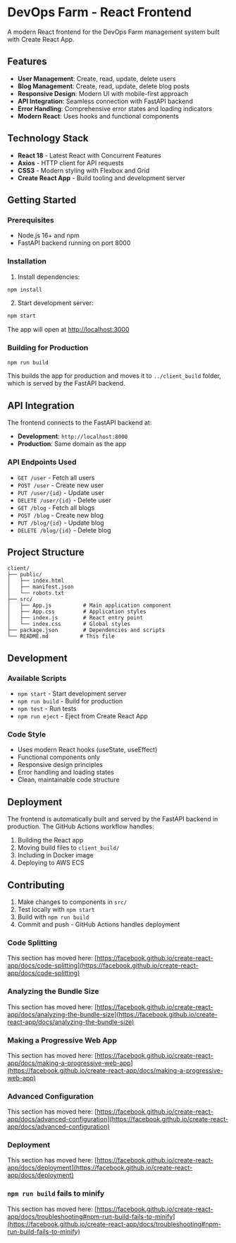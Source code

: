 # DevOps Farm - React Frontend

A modern React frontend for the DevOps Farm management system built with Create React App.

## Features

- **User Management**: Create, read, update, delete users
- **Blog Management**: Create, read, update, delete blog posts
- **Responsive Design**: Modern UI with mobile-first approach
- **API Integration**: Seamless connection with FastAPI backend
- **Error Handling**: Comprehensive error states and loading indicators
- **Modern React**: Uses hooks and functional components

## Technology Stack

- **React 18** - Latest React with Concurrent Features
- **Axios** - HTTP client for API requests
- **CSS3** - Modern styling with Flexbox and Grid
- **Create React App** - Build tooling and development server

## Getting Started

### Prerequisites

- Node.js 16+ and npm
- FastAPI backend running on port 8000

### Installation

1. Install dependencies:
```bash
npm install
```

2. Start development server:
```bash
npm start
```

The app will open at [http://localhost:3000](http://localhost:3000)

### Building for Production

```bash
npm run build
```

This builds the app for production and moves it to `../client_build` folder, which is served by the FastAPI backend.

## API Integration

The frontend connects to the FastAPI backend at:
- **Development**: `http://localhost:8000`
- **Production**: Same domain as the app

### API Endpoints Used

- `GET /user` - Fetch all users
- `POST /user` - Create new user
- `PUT /user/{id}` - Update user
- `DELETE /user/{id}` - Delete user
- `GET /blog` - Fetch all blogs
- `POST /blog` - Create new blog
- `PUT /blog/{id}` - Update blog
- `DELETE /blog/{id}` - Delete blog

## Project Structure

```
client/
├── public/
│   ├── index.html
│   ├── manifest.json
│   └── robots.txt
├── src/
│   ├── App.js          # Main application component
│   ├── App.css         # Application styles
│   ├── index.js        # React entry point
│   └── index.css       # Global styles
├── package.json        # Dependencies and scripts
└── README.md          # This file
```

## Development

### Available Scripts

- `npm start` - Start development server
- `npm run build` - Build for production
- `npm test` - Run tests
- `npm run eject` - Eject from Create React App

### Code Style

- Uses modern React hooks (useState, useEffect)
- Functional components only
- Responsive design principles
- Error handling and loading states
- Clean, maintainable code structure

## Deployment

The frontend is automatically built and served by the FastAPI backend in production. The GitHub Actions workflow handles:

1. Building the React app
2. Moving build files to `client_build/`
3. Including in Docker image
4. Deploying to AWS ECS

## Contributing

1. Make changes to components in `src/`
2. Test locally with `npm start`
3. Build with `npm run build`
4. Commit and push - GitHub Actions handles deployment

### Code Splitting

This section has moved here: [https://facebook.github.io/create-react-app/docs/code-splitting](https://facebook.github.io/create-react-app/docs/code-splitting)

### Analyzing the Bundle Size

This section has moved here: [https://facebook.github.io/create-react-app/docs/analyzing-the-bundle-size](https://facebook.github.io/create-react-app/docs/analyzing-the-bundle-size)

### Making a Progressive Web App

This section has moved here: [https://facebook.github.io/create-react-app/docs/making-a-progressive-web-app](https://facebook.github.io/create-react-app/docs/making-a-progressive-web-app)

### Advanced Configuration

This section has moved here: [https://facebook.github.io/create-react-app/docs/advanced-configuration](https://facebook.github.io/create-react-app/docs/advanced-configuration)

### Deployment

This section has moved here: [https://facebook.github.io/create-react-app/docs/deployment](https://facebook.github.io/create-react-app/docs/deployment)

### `npm run build` fails to minify

This section has moved here: [https://facebook.github.io/create-react-app/docs/troubleshooting#npm-run-build-fails-to-minify](https://facebook.github.io/create-react-app/docs/troubleshooting#npm-run-build-fails-to-minify)
